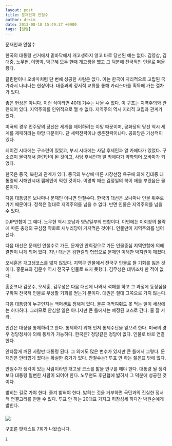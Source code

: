 ```yaml
---
layout: post
title: 문재인과 안철수
author: drkim
date: 2013-08-18 15:49:37 +0900
tags: [컬럼]
---
```

문재인과 안철수 


  


한국의 대통령 선거에서 밑바닥에서 개고생하지 않고 바로 당선된 예는 없다. 김영삼, 김대중, 노무현, 이명박, 박근혜 모두 한때 개고생을 했고 그 덕분에 전국적인 인물로 떠올랐다. 


  


클린턴이나 오바마처럼 단 번에 성공한 사람은 없다. 이는 한국이 지리적으로 고립된 국가라서 나타나는 현상이다. 대중과의 정서적 교류를 통해 카리스마를 획득해 가는 절차가 있다.


  


좋은 현상은 아니다. 이런 식이라면 40대 기수는 나올 수 없다. 이 구조는 지역주의와 관련되어 있다. 지역주의를 인위적으로 깰 수 없다. 지역주의 역시 지리적 고립과 관계가 있다.


  


미국의 경우 민주당의 당선은 세계를 제어하려는 야망 때문이며, 공화당의 당선 역시 세계를 제패하려는 야망 때문이다. 단 세력전략이냐 생존전략이냐다. 공화당은 가상적이 있다. 


  


레이건 시대에는 구소련이 있었고, 부시 시대에는 사담 후세인과 알 카에다가 있었다. 구소련이 몰락해서 클린턴이 된 것이고, 사담 후세인과 알 카에다가 약화되어 오바마가 되었다. 


  


한국은 중국, 북한과 관계가 있다. 중국의 부상에 따른 시장선점 욕구에 의해 김대중 대통령의 서해안시대 캠페인이 먹힌 것이다. 이명박 때는 김정일의 핵이 재를 뿌렸음은 물론이다. 


  


다음 대통령은 보나마나 문재인 아니면 안철수다. 한국의 대선은 보나마나 인물 위주로 가기 때문이다. 정책은 절대로 지역주의를 넘을 수 없다. 반면 인물은 지역주의를 넘을 수 있다.


  


DJP연합이 그 예다. 노무현 역시 호남과 영남일부의 연합이다. 이번에는 이회창의 몰락에 따른 충청의 구심점 약화로 새누리당이 거저먹은 것이다. 인물만이 지역주의를 넘어선다. 


  


다음 대선은 문재인 안철수로 가든, 문재인 안희정으로 가든 인물중심 지역연합에 의해 결판이 나게 되어 있다. 지난 대선은 김한길의 협잡으로 문재인 이해찬 박지원이 깨졌다.


  


오세훈은 개고생코스를 밟지 않았다. 지역구 인물에서 전국구 인물로 뜰 기회를 잃은 것이다. 홍준표와 김문수 역시 전국구 인물로 뜨지 못했다. 김무성은 데뷔조차 한 적이 없다. 


  


홍준표나 김문수, 오세훈, 김무성은 다음 대선에 나와서 석패를 하고 그 과정에 동정심을 구하여 전국적 인물로 부상할 기회를 얻는거 뿐이다. 대권은 절대 그쪽으로 가지 않는다. 


  


다음 대통령이 누구인지는 백퍼센트 정해져 있다. 물론 떠먹여줘도 못 먹는 일이 세상에는 허다하다. 그러므로 안심할 일은 아니지만 큰 틀에서는 예정된 코스로 간다. 줄 잘 서라. 


  


인간은 대상을 통제하려고 한다. 통제하기 위해 먼저 통제수단을 얻으려 한다. 미국의 경우 정당정치에 의해 통제가 가능하다. 한국은? 정당같은 정당이 없다. 인물로 바로 연결한다.


  


안타깝게 깨진 사람만 대통령 된다. 그 외에도 많은 변수가 있지만 큰 틀에서 그렇다. 문재인은 안타깝게 졌다는 확실한 증거가 있다. 안철수는? 투표 안 하는 젊은표 밖에 없다.


  


안철수가 생각이 있는 사람이라면 개고생 코스를 밟을 연구를 해야 한다. 대통령 될 생각보다 대통령 될뻔한 사람이 되어야 한다. 노무현도 후단협에 밟혀서 그 덕분에 성공한 것이다. 


  


밟히는 길로 가야 한다. 즐겨 밟혀야 한다. 밟히는 것을 거부하면 국민과의 진실한 정서적 연결고리를 만들 수 없다. 투표 안 하는 20대표 가지고 허장성세 하다간 박원순에게 밟힌다. 


  




 ###


  





  ![](http://gujoron.com/images/board_pod.gif) 
  
  
  구조론 팟캐스트 7회가 나왔습니다. 
  
  
  
  
  
    ∑ 
  
  
  
  
  
  
  
  
  
  
  
  
  
  
  
